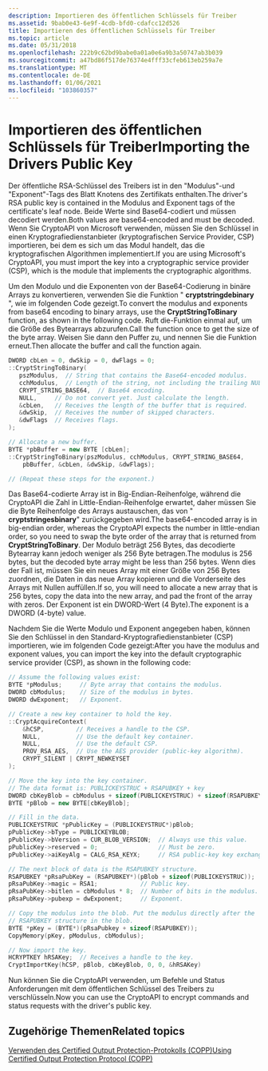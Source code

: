 ```yaml
---
description: Importieren des öffentlichen Schlüssels für Treiber
ms.assetid: 9bab0e43-6e9f-4cdb-bfd0-cdafcc12d526
title: Importieren des öffentlichen Schlüssels für Treiber
ms.topic: article
ms.date: 05/31/2018
ms.openlocfilehash: 222b9c62bd9babe0a01a0e6a9b3a50747ab3b039
ms.sourcegitcommit: a47bd86f517de76374e4fff33cfeb613eb259a7e
ms.translationtype: MT
ms.contentlocale: de-DE
ms.lasthandoff: 01/06/2021
ms.locfileid: "103860357"
---
```

# <a name="importing-the-drivers-public-key"></a><span data-ttu-id="5299b-103">Importieren des öffentlichen Schlüssels für Treiber</span><span class="sxs-lookup"><span data-stu-id="5299b-103">Importing the Drivers Public Key</span></span>

<span data-ttu-id="5299b-104">Der öffentliche RSA-Schlüssel des Treibers ist in den "Modulus"-und "Exponent"-Tags des Blatt Knotens des Zertifikats enthalten.</span><span class="sxs-lookup"><span data-stu-id="5299b-104">The driver's RSA public key is contained in the Modulus and Exponent tags of the certificate's leaf node.</span></span> <span data-ttu-id="5299b-105">Beide Werte sind Base64-codiert und müssen decodiert werden.</span><span class="sxs-lookup"><span data-stu-id="5299b-105">Both values are base64-encoded and must be decoded.</span></span> <span data-ttu-id="5299b-106">Wenn Sie CryptoAPI von Microsoft verwenden, müssen Sie den Schlüssel in einen Kryptografiedienstanbieter (kryptografischen Service Provider, CSP) importieren, bei dem es sich um das Modul handelt, das die kryptografischen Algorithmen implementiert.</span><span class="sxs-lookup"><span data-stu-id="5299b-106">If you are using Microsoft's CryptoAPI, you must import the key into a cryptographic service provider (CSP), which is the module that implements the cryptographic algorithms.</span></span>

<span data-ttu-id="5299b-107">Um den Modulo und die Exponenten von der Base64-Codierung in binäre Arrays zu konvertieren, verwenden Sie die Funktion " **cryptstringdebinary** ", wie im folgenden Code gezeigt.</span><span class="sxs-lookup"><span data-stu-id="5299b-107">To convert the modulus and exponents from base64 encoding to binary arrays, use the **CryptStringToBinary** function, as shown in the following code.</span></span> <span data-ttu-id="5299b-108">Ruft die-Funktion einmal auf, um die Größe des Bytearrays abzurufen.</span><span class="sxs-lookup"><span data-stu-id="5299b-108">Call the function once to get the size of the byte array.</span></span> <span data-ttu-id="5299b-109">Weisen Sie dann den Puffer zu, und nennen Sie die Funktion erneut.</span><span class="sxs-lookup"><span data-stu-id="5299b-109">Then allocate the buffer and call the function again.</span></span>


```C++
DWORD cbLen = 0, dwSkip = 0, dwFlags = 0;
::CryptStringToBinary(
   pszModulus,  // String that contains the Base64-encoded modulus.
   cchModulus,  // Length of the string, not including the trailing NULL.
   CRYPT_STRING_BASE64,  // Base64 encoding.
   NULL,     // Do not convert yet. Just calculate the length.
   &cbLen,   // Receives the length of the buffer that is required.
   &dwSkip,  // Receives the number of skipped characters.
   &dwFlags  // Receives flags.
);

// Allocate a new buffer.
BYTE *pbBuffer = new BYTE [cbLen];
::CryptStringToBinary(pszModulus, cchModulus, CRYPT_STRING_BASE64, 
    pbBuffer, &cbLen, &dwSkip, &dwFlags);

// (Repeat these steps for the exponent.)
```



<span data-ttu-id="5299b-110">Das Base64-codierte Array ist in Big-Endian-Reihenfolge, während die CryptoAPI die Zahl in Little-Endian-Reihenfolge erwartet, daher müssen Sie die Byte Reihenfolge des Arrays austauschen, das von " **cryptstringesbinary**" zurückgegeben wird.</span><span class="sxs-lookup"><span data-stu-id="5299b-110">The base64-encoded array is in big-endian order, whereas the CryptoAPI expects the number in little-endian order, so you need to swap the byte order of the array that is returned from **CryptStringToBinary**.</span></span> <span data-ttu-id="5299b-111">Der Modulo beträgt 256 Bytes, das decodierte Bytearray kann jedoch weniger als 256 Byte betragen.</span><span class="sxs-lookup"><span data-stu-id="5299b-111">The modulus is 256 bytes, but the decoded byte array might be less than 256 bytes.</span></span> <span data-ttu-id="5299b-112">Wenn dies der Fall ist, müssen Sie ein neues Array mit einer Größe von 256 Bytes zuordnen, die Daten in das neue Array kopieren und die Vorderseite des Arrays mit Nullen auffüllen.</span><span class="sxs-lookup"><span data-stu-id="5299b-112">If so, you will need to allocate a new array that is 256 bytes, copy the data into the new array, and pad the front of the array with zeros.</span></span> <span data-ttu-id="5299b-113">Der Exponent ist ein DWORD-Wert (4 Byte).</span><span class="sxs-lookup"><span data-stu-id="5299b-113">The exponent is a DWORD (4-byte) value.</span></span>

<span data-ttu-id="5299b-114">Nachdem Sie die Werte Modulo und Exponent angegeben haben, können Sie den Schlüssel in den Standard-Kryptografiedienstanbieter (CSP) importieren, wie im folgenden Code gezeigt:</span><span class="sxs-lookup"><span data-stu-id="5299b-114">After you have the modulus and exponent values, you can import the key into the default cryptographic service provider (CSP), as shown in the following code:</span></span>


```C++
// Assume the following values exist:
BYTE *pModulus;     // Byte array that contains the modulus.
DWORD cbModulus;    // Size of the modulus in bytes.
DWORD dwExponent;   // Exponent.

// Create a new key container to hold the key. 
::CryptAcquireContext(
    &hCSP,         // Receives a handle to the CSP.
    NULL,          // Use the default key container.
    NULL,          // Use the default CSP.
    PROV_RSA_AES,  // Use the AES provider (public-key algorithm).
    CRYPT_SILENT | CRYPT_NEWKEYSET 
);

// Move the key into the key container. 
// The data format is: PUBLICKEYSTRUC + RSAPUBKEY + key
DWORD cbKeyBlob = cbModulus + sizeof(PUBLICKEYSTRUC) + sizeof(RSAPUBKEY)
BYTE *pBlob = new BYTE[cbKeyBlob];

// Fill in the data.
PUBLICKEYSTRUC *pPublicKey = (PUBLICKEYSTRUC*)pBlob;
pPublicKey->bType = PUBLICKEYBLOB; 
pPublicKey->bVersion = CUR_BLOB_VERSION;  // Always use this value.
pPublicKey->reserved = 0;                 // Must be zero.
pPublicKey->aiKeyAlg = CALG_RSA_KEYX;     // RSA public-key key exchange. 

// The next block of data is the RSAPUBKEY structure.
RSAPUBKEY *pRsaPubKey = (RSAPUBKEY*)(pBlob + sizeof(PUBLICKEYSTRUC));
pRsaPubKey->magic = RSA1;            // Public key.
pRsaPubKey->bitlen = cbModulus * 8;  // Number of bits in the modulus.
pRsaPubKey->pubexp = dwExponent;     // Exponent.

// Copy the modulus into the blob. Put the modulus directly after the
// RSAPUBKEY structure in the blob.
BYTE *pKey = (BYTE*)(pRsaPubkey + sizeof(RSAPUBKEY));
CopyMemory(pKey, pModulus, cbModulus);

// Now import the key.
HCRYPTKEY hRSAKey;  // Receives a handle to the key.
CryptImportKey(hCSP, pBlob, cbKeyBlob, 0, 0, &hRSAKey) 
```



<span data-ttu-id="5299b-115">Nun können Sie die CryptoAPI verwenden, um Befehle und Status Anforderungen mit dem öffentlichen Schlüssel des Treibers zu verschlüsseln.</span><span class="sxs-lookup"><span data-stu-id="5299b-115">Now you can use the CryptoAPI to encrypt commands and status requests with the driver's public key.</span></span>

## <a name="related-topics"></a><span data-ttu-id="5299b-116">Zugehörige Themen</span><span class="sxs-lookup"><span data-stu-id="5299b-116">Related topics</span></span>

<dl> <dt>

[<span data-ttu-id="5299b-117">Verwenden des Certified Output Protection-Protokolls (COPP)</span><span class="sxs-lookup"><span data-stu-id="5299b-117">Using Certified Output Protection Protocol (COPP)</span></span>](using-certified-output-protection-protocol--copp.md)
</dt> </dl>

 

 



